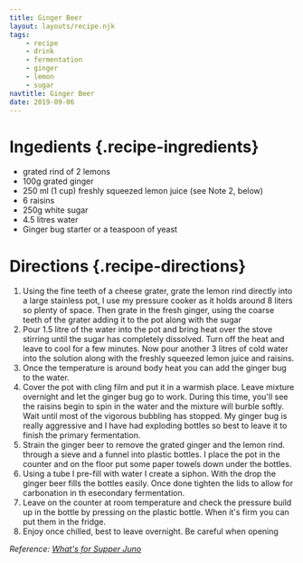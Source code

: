 ```yaml
---
title: Ginger Beer
layout: layouts/recipe.njk
tags:
    - recipe
    - drink
    - fermentation
    - ginger
    - lemon
    - sugar
navtitle: Ginger Beer
date: 2019-09-06
---
```

# Ingedients {.recipe-ingredients}

* grated rind of 2 lemons
* 100g grated ginger
* 250 ml (1 cup) freshly squeezed lemon juice (see Note 2, below)
* 6 raisins
* 250g white sugar
* 4.5 litres water
* Ginger bug starter or a teaspoon of yeast

# Directions {.recipe-directions}

1. Using the fine teeth of a cheese grater, grate the lemon rind directly into a large stainless pot, I use my pressure cooker as it holds around 8 liters so plenty of space. Then grate in the fresh ginger, using the coarse teeth of the grater adding it to the pot along with the sugar
2. Pour 1.5 litre of the water into the pot and bring heat over the stove stirring until the sugar has completely dissolved. Turn off the heat and leave to cool for a few minutes. Now pour another 3 litres of cold water into the solution along with the freshly squeezed lemon juice and raisins.
3. Once the temperature is around body heat you can add the ginger bug to the water.
4. Cover the pot with cling film and put it in a warmish place. Leave mixture overnight and let the ginger bug go to work. During this time, you'll see the raisins begin to spin in the water and the mixture will burble softly. Wait until most of the vigorous bubbling has stopped. My ginger bug is really aggressive and I have had exploding bottles so best to leave it to finish the primary fermentation.
5. Strain the ginger beer to remove the grated ginger and the lemon rind. through a sieve and a funnel into plastic bottles. I place the pot in the counter and on the floor put some paper towels down under the bottles. 
6. Using a tube I pre-fill with water I create a siphon. With the drop the ginger beer fills the bottles easily. Once done tighten the lids to allow for carbonation in th esecondary fermentation.
7. Leave on the counter at room temperature and check the pressure build up in the bottle by pressing on the plastic bottle. When it's firm you can put them in the fridge.
8. Enjoy once chilled, best to leave overnight. Be careful when opening

*Reference: [What's for Supper Juno](https://whatsforsupper-juno.blogspot.com/2007/06/old-fashioned-home-made-ginger-beer.html)*